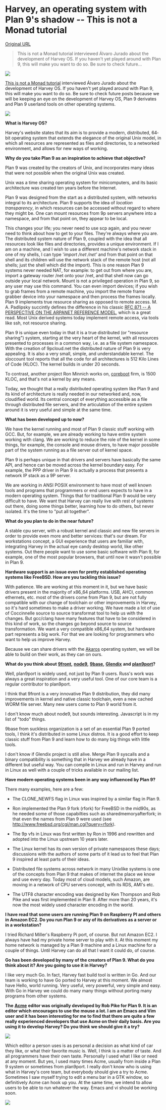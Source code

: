 # Harvey, an operating system with Plan 9's shadow -- This is not a Monad tutorial

[Original URL](https://medium.com/this-is-not-a-monad-tutorial/harvey-an-operating-system-with-plan-9-s-shadow-3081414e5f0b)

> This is not a Monad tutorial interviewed Álvaro Jurado about the development of Harvey OS. If you haven't yet played around with Plan 9, this will make you want to do so. Be sure to check future...

![](https://d262ilb51hltx0.cloudfront.net/max/800/1*tGd9NQlW18pmX4UpST2xYQ.png)

[This is not a Monad tutorial](https://medium.com/this-is-not-a-monad-tutorial) interviewed Álvaro Jurado about the development of Harvey OS. If you haven't yet played around with Plan 9, this will make you want to do so. Be sure to check future posts because we will be keeping an eye on the development of Harvey OS, Plan 9 derivates and Plan 9 userland tools on other operating systems.

![](https://d262ilb51hltx0.cloudfront.net/max/600/1*NSlnD5Bctnl5iG_Ae1mXCw.png)

**What is Harvey OS?**

Harvey's website states that its aim is to provide a modern, distributed, 64­bit operating system that extends the elegance of the original Unix model, in which all resources are represented as files and directories, to a networked environment, and allows for new ways of working.

**Why do you take Plan 9 as an inspiration to achieve that objective?**

Plan 9 was created by the creators of Unix, and incorporates many ideas that were not possible when the original Unix was created.

Unix was a time sharing operating system for minicomputers, and its basic architecture was created ten years before the Internet.

Plan 9 was designed from the start as a distributed system, with networks integral to its architecture. Plan 9 supports the idea of _location transparency_, in which resources can be accessed without regard to where they might be. One can mount resources from 9p servers anywhere into a namespace, and from that point on, they appear to be local.

This changes your life; you never need to use scp again, and you never need to think about how to get to your files. They're always where you are. The distributed system nature of Plan 9, coupled with the idea that all resources look like files and directories, provides a unique environment. If I am on a machine, and I wish to use a different machine's network stack in one of my shells, I can type '_import <hostname> /net /net'_ and from that point on that shell and its children will use the network stack of the remote host (not all shells; just the shell which did the import). This is one reason Plan 9 systems never needed NAT, for example: to get out from where you are, import a gateway router /net onto your /net, and that shell now can go outside your local network. Mount is not a privileged operation in Plan 9, so any user may use this command. You can even import devices; if you wish to grab frames from a remote machine, you import the remote frame grabber device into your namespace and then process the frames locally. Plan 9 implements true resource sharing as opposed to remote access. M. A. Padlipsky succintly defines the difference in his classic [RFC 871 -- A PERSPECTIVE ON THE ARPANET REFERENCE MODEL](https://tools.ietf.org/html/rfc871), which is a great read. Most Unix ­derived systems today implement remote access, via tools like ssh, not resource sharing.

Plan 9 is unique even today in that it is a true distributed (or "resource sharing") system, starting at the very heart of the kernel, with all resources presented to processes in a common way, i.e. as a file system namespace. With the creation of 9pcloud.net the distributed nature of Plan 9 is very appealing. It is also a very small, simple, and understandable kernel. The sloccount tool reports that all the code for all architectures is 512 Kilo Lines of Code (KLOC). The kernel builds in under 20 seconds.

To contrast, another project Ron Minnich works on, [coreboot](http://www.coreboot.org/) firm, is 1500 KLOC, and that's not a kernel by any means.

Today, we thought that a really distributed operating system like Plan 9 and its kind of architecture is really needed in our networked and, now, cloudified world. Its central concept of everything accessible as a file through distributed file servers, and the articulation of the entire system around it is very useful and simple at the same time.

**What has been developed up to now?**

We have the kernel running and most of Plan 9 classic stuff working with GCC. But, for example, we are already working to have entire system working with clang. We are working to reduce the role of the kernel in some things, for example, the console and mouse drivers, to have major possible part of the system running as a file server out of kernel space.

Plan 9 is perhaps unique in that drivers and servers have basically the same API, and hence can be moved across the kernel boundary easy. For example, the PPP driver in Plan 9 is actually a process that presents a network IP stack as a 9P server.

We are working in ANSI POSIX environment to have most of well known tools and programs that programmers or end users expects to have in a modern operating system. Things that for traditional Plan 9 would be very difficult to have. We want that Harvey can really live with rest of systems out there, doing some things better, learning how to do others, but never isolated. It's the time to "put all together".

**What do you plan to do in the near future?**

A stable cpu server, with a robust kernel and classic and new file servers in order to provide even more and better services: that's our dream. For workstations concept, a GUI experience that users are familiar with, integrating Harvey in the actual eye candy desktop world, like other systems. Out there people want to use some basic software with Plan 9, for example, one of the most popular browsers, that until now it wasn't possible in Plan 9.

**Hardware support is an issue even for pretty established operating systems like FreeBSD. How are you tackling this issue?**

With patience. We are working at this moment in it, but we have basic drivers present in the majority of x86_64 platforms. USB, AHCI, common ethernets, etc. most of the drivers come from Plan 9, but are not fully compatible with our change of toolchain or other improvements in Harvey, so it's hard sometimes to make a driver working. We have made a lot of use of Coccinnelle source to source transformat tool to help us with the changes. But gcc/clang have many features that have to be considered in this kind of work, so the changes go beyond source to source transformation. We want a very compatible x86_64 system, but hardware part represents a big work. For that we are looking for programmers who want to help us improve Harvey.

Because we can share drivers with the [Akaros](http://akaros.cs.berkeley.edu/akaros-web/news.php) operating system, we will be able to build on their work, as they can on ours.

**What do you think about** [**9front**](http://9front.org/)**,** [**node9**](https://github.com/jvburnes/node9)**,** [**9base**](http://tools.suckless.org/9base)**,** [**Glendix**](http://www.glendix.org/) **and** [**plan9port**](https://swtch.com/plan9port/)**?**

Well, plan9port is widely used, not just by Plan 9 users. Russ's work was always a great inspiration and a very useful tool. One of our core team is a regular contributor to plan9port.

I think that 9front is a very innovative Plan 9 distribution, they did many improvements in kernel and native classic toolchain, even a new cached WORM file server. Many new users come to Plan 9 world from it.

I don't know much about node9, but sounds interesting. Javascript is in my list of "todo" things.

9base from suckless organization is a set of an essential Plan 9 ported tools, I think it's distributed in some Linux distros. It is a good effort to keep classic stuff from Plan 9 and learn how to do many big things with little tools.

I don't know if Glendix project is still alive. Merge Plan 9 syscalls and a binary compatibility is something that in Harvey we already have in a different but useful way. You can compile in Linux and run in Harvey and run in Linux as well with a couple of tricks available in our mailing list.

**Have modern operating systems been in any way influenced by Plan 9?**

There many examples, here are a few:

- The CLONE_NEWFS flag in Linux was inspired by a similar flag in Plan 9.

- Ron implemented the Plan 9 fork (rfork) for FreeBSD in the mid­90s, as he needed some of those capabilties such as shared­memory­after­fork; in that even the names from Plan 9 were used (see <http://www.freebsd.org/cgi/man.cgi?query=rfork>).

- The 9p vfs in Linux was first written by Ron in 1996 and rewritten and adopted into the Linux upstream 10 years later.

- The Linux kernel has its own version of private namespaces these days; discussions with the authors of some parts of it lead us to feel that Plan 9 inspired at least parts of their ideas.

- Distributed file systems across network in many Unix­like systems is one of the concepts from Plan 9 that makes of internet the place we know and use every day. Today most of cloud models, such Amazon, are moving in a network of CPU servers concept, with its RDS, AMI's etc.

- The UTF­8 character encoding was designed by Ken Thompson and Rob Pike and was first implemented in Plan 9\. After more than 20 years, it's now the most widely used character encoding in the world.

**I have read that some users are running Plan 9 on Raspberry PI and others in Amazon EC2\. Do you run Plan 9 or any of its derivatives as a server or in a workstation?**

I tried Richard Miller's Raspberry Pi port, of course. But not Amazon EC2\. I always have had my private home server to play with it. At this moment my home network is managed by a Plan 9 machine and a Linux machine for a couple of things. Until Harvey can do all that I want it could do, of course.

**Go has been developed by many of the creators of Plan 9\. What do you think about it? Are you going to use it in Harvey?**

I like very much Go. In fact, Harvey fast build tool is written in Go. And our team is working to have Go ported to Harvey at this moment. We almost have Hello, world running. Very useful, very powerful, very simple and easy. With Go in Harvey we could do many many things without porting many programs from other systems.

**The** [**Acme**](http://acme.cat-v.org/) **editor was originally developed by Rob Pike for Plan 9\. It is an editor which encourages to use the mouse a lot. I am an Emacs and Vim user and it has been interesting for me to find that there are quite a few really experienced developers that use Acme on their daily basis. Are you using it to develop Harvey? Do you think we should give it a try?**

![](https://d262ilb51hltx0.cloudfront.net/max/600/1*DNHGzoUAazEMZpRRzkLqrA.png)

Which editor a person uses is as personal a decision as what kind of car they like, or what their favorite music is. Well, I think is a matter of taste. And all programmers have their own taste. Personally I used what I like or need at any moment. But yes, I used many times Acme, usually from inside a Plan 9 system or sometimes from plan9port. I really don't know who is using what in Harvey's core team, but everybody should give a try to Acme. Sometimes I saw myself trying to edit a menu bar in a GTK window, so definitively Acme can hook up you. At the same time, we intend to allow users to be able to run whatever the way. Emacs and vi should be working soon.

![](https://d262ilb51hltx0.cloudfront.net/max/800/1*q-RmakqnSw6qyh8gTC_izQ.jpeg)
